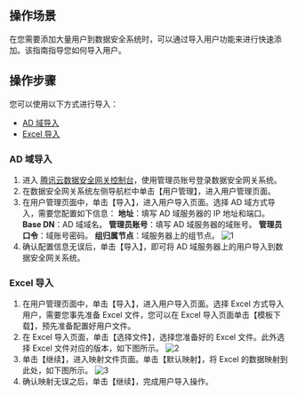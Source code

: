 ## 操作场景
在您需要添加大量用户到数据安全系统时，可以通过导入用户功能来进行快速添加。该指南指导您如何导入用户。


## 操作步骤
您可以使用以下方式进行导入：
- [AD 域导入](#AD)
- [Excel 导入](#Excel)

<a id="AD"></a>

### AD 域导入
1. 进入 [腾讯云数据安全网关控制台](https://console.cloud.tencent.com/dasb)，使用管理员账号登录数据安全网关系统。
2. 在数据安全网关系统左侧导航栏中单击【用户管理】，进入用户管理页面。
3. 在用户管理页面中，单击【导入】，进入用户导入页面。选择 AD 域方式导入，需要您配置如下信息：
**地址**：填写 AD 域服务器的 IP 地址和端口。
**Base DN**：AD 域域名。
**管理员账号**：填写 AD 域服务器的域账号。
**管理员口令**：域账号密码。
**组归属节点**：域服务器上的组节点。
![1](https://main.qcloudimg.com/raw/23c3bb9c1e6020cd811bd5fb8327c149.png)
4. 确认配置信息无误后，单击【导入】，即可将 AD 域服务器上的用户导入到数据安全网关系统。

<a id="Excel"></a>
### Excel 导入
1. 在用户管理页面中，单击【导入】，进入用户导入页面。选择 Excel 方式导入用户，需要您事先准备 Excel 文件，您可以在 Excel 导入页面单击【模板下载】，预先准备配置好用户文件。
2. 在 Excel 导入页面，单击【选择文件】，选择您准备好的 Excel 文件。此外选择 Excel 文件对应的版本，如下图所示。
![2](https://main.qcloudimg.com/raw/a458c9a877b69448e0cd690347c488ec.png) 
3. 单击【继续】，进入映射文件页面。单击【默认映射】，将 Excel 的数据映射到此处，如下图所示。
![3](https://main.qcloudimg.com/raw/6b7bb0428ad76b5a8c53e7cec269f757.png)
4. 确认映射无误之后，单击【继续】，完成用户导入操作。
